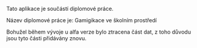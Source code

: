 Tato aplikace je součástí diplomové práce.

Název diplomové práce je: Gamigikace ve školním prostředí

Bohužel během vývoje u alfa verze bylo ztracena část dat, z toho důvodu jsou tyto části přidávány znovu.
